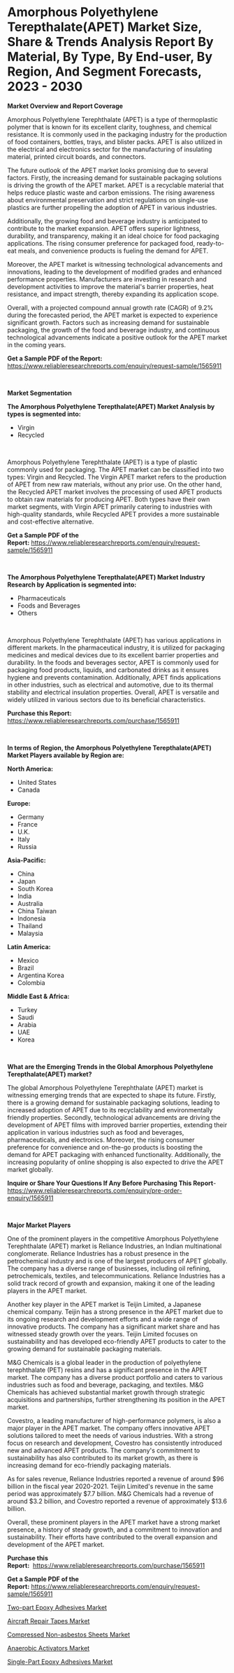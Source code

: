 <p><h1>Amorphous Polyethylene Terepthalate(APET) Market Size, Share & Trends Analysis Report By Material, By Type, By End-user, By Region, And Segment Forecasts, 2023 - 2030</h1></p><p><strong>Market Overview and Report Coverage</strong></p>
<p><p>Amorphous Polyethylene Terephthalate (APET) is a type of thermoplastic polymer that is known for its excellent clarity, toughness, and chemical resistance. It is commonly used in the packaging industry for the production of food containers, bottles, trays, and blister packs. APET is also utilized in the electrical and electronics sector for the manufacturing of insulating material, printed circuit boards, and connectors.</p><p>The future outlook of the APET market looks promising due to several factors. Firstly, the increasing demand for sustainable packaging solutions is driving the growth of the APET market. APET is a recyclable material that helps reduce plastic waste and carbon emissions. The rising awareness about environmental preservation and strict regulations on single-use plastics are further propelling the adoption of APET in various industries.</p><p>Additionally, the growing food and beverage industry is anticipated to contribute to the market expansion. APET offers superior lightness, durability, and transparency, making it an ideal choice for food packaging applications. The rising consumer preference for packaged food, ready-to-eat meals, and convenience products is fueling the demand for APET.</p><p>Moreover, the APET market is witnessing technological advancements and innovations, leading to the development of modified grades and enhanced performance properties. Manufacturers are investing in research and development activities to improve the material's barrier properties, heat resistance, and impact strength, thereby expanding its application scope.</p><p>Overall, with a projected compound annual growth rate (CAGR) of 9.2% during the forecasted period, the APET market is expected to experience significant growth. Factors such as increasing demand for sustainable packaging, the growth of the food and beverage industry, and continuous technological advancements indicate a positive outlook for the APET market in the coming years.</p></p>
<p><strong>Get a Sample PDF of the Report:</strong> <a href="https://www.reliableresearchreports.com/enquiry/request-sample/1565911">https://www.reliableresearchreports.com/enquiry/request-sample/1565911</a></p>
<p>&nbsp;</p>
<p><strong>Market Segmentation</strong></p>
<p><strong>The Amorphous Polyethylene Terepthalate(APET) Market Analysis by types is segmented into:</strong></p>
<p><ul><li>Virgin</li><li>Recycled</li></ul></p>
<p>&nbsp;</p>
<p><p>Amorphous Polyethylene Terephthalate (APET) is a type of plastic commonly used for packaging. The APET market can be classified into two types: Virgin and Recycled. The Virgin APET market refers to the production of APET from new raw materials, without any prior use. On the other hand, the Recycled APET market involves the processing of used APET products to obtain raw materials for producing APET. Both types have their own market segments, with Virgin APET primarily catering to industries with high-quality standards, while Recycled APET provides a more sustainable and cost-effective alternative.</p></p>
<p><strong>Get a Sample PDF of the Report:</strong>&nbsp;<a href="https://www.reliableresearchreports.com/enquiry/request-sample/1565911">https://www.reliableresearchreports.com/enquiry/request-sample/1565911</a></p>
<p>&nbsp;</p>
<p><strong>The Amorphous Polyethylene Terepthalate(APET) Market Industry Research by Application is segmented into:</strong></p>
<p><ul><li>Pharmaceuticals</li><li>Foods and Beverages</li><li>Others</li></ul></p>
<p>&nbsp;</p>
<p><p>Amorphous Polyethylene Terephthalate (APET) has various applications in different markets. In the pharmaceutical industry, it is utilized for packaging medicines and medical devices due to its excellent barrier properties and durability. In the foods and beverages sector, APET is commonly used for packaging food products, liquids, and carbonated drinks as it ensures hygiene and prevents contamination. Additionally, APET finds applications in other industries, such as electrical and automotive, due to its thermal stability and electrical insulation properties. Overall, APET is versatile and widely utilized in various sectors due to its beneficial characteristics.</p></p>
<p><strong>Purchase this Report:</strong>&nbsp; <a href="https://www.reliableresearchreports.com/purchase/1565911">https://www.reliableresearchreports.com/purchase/1565911</a></p>
<p>&nbsp;</p>
<p><strong>In terms of Region, the Amorphous Polyethylene Terepthalate(APET) Market Players available by Region are:</strong></p>
<p>
    <p> <strong> North America: </strong>
        <ul>
            <li>United States</li>
            <li>Canada</li>
        </ul>
        </p> 
    <p> <strong> Europe: </strong>
        <ul>
            <li>Germany</li>
            <li>France</li>
            <li>U.K.</li>
            <li>Italy</li>
            <li>Russia</li>
        </ul>
        </p> 
    <p> <strong> Asia-Pacific: </strong>
        <ul>
            <li>China</li>
            <li>Japan</li>
            <li>South Korea</li>
            <li>India</li>
            <li>Australia</li>
            <li>China Taiwan</li>
            <li>Indonesia</li>
            <li>Thailand</li>
            <li>Malaysia</li>
        </ul>
        </p> 
    <p> <strong> Latin America: </strong>
        <ul>
            <li>Mexico</li>
            <li>Brazil</li>
            <li>Argentina Korea</li>
            <li>Colombia</li>
        </ul>
        </p> 
    <p> <strong> Middle East & Africa: </strong>
        <ul>
            <li>Turkey</li>
            <li>Saudi</li>
            <li>Arabia</li>
            <li>UAE</li>
            <li>Korea</li>
        </ul>
    </p>
    </p>
<p>&nbsp;</p>
<p><strong>What are the Emerging Trends in the Global Amorphous Polyethylene Terepthalate(APET) market?</strong></p>
<p><p>The global Amorphous Polyethylene Terephthalate (APET) market is witnessing emerging trends that are expected to shape its future. Firstly, there is a growing demand for sustainable packaging solutions, leading to increased adoption of APET due to its recyclability and environmentally friendly properties. Secondly, technological advancements are driving the development of APET films with improved barrier properties, extending their application in various industries such as food and beverages, pharmaceuticals, and electronics. Moreover, the rising consumer preference for convenience and on-the-go products is boosting the demand for APET packaging with enhanced functionality. Additionally, the increasing popularity of online shopping is also expected to drive the APET market globally.</p></p>
<p><strong>Inquire or Share Your Questions If Any Before Purchasing This Report</strong>- <a href="https://www.reliableresearchreports.com/enquiry/pre-order-enquiry/1565911">https://www.reliableresearchreports.com/enquiry/pre-order-enquiry/1565911</a></p>
<p>&nbsp;</p>
<p><strong>Major Market Players</strong></p>
<p><p>One of the prominent players in the competitive Amorphous Polyethylene Terephthalate (APET) market is Reliance Industries, an Indian multinational conglomerate. Reliance Industries has a robust presence in the petrochemical industry and is one of the largest producers of APET globally. The company has a diverse range of businesses, including oil refining, petrochemicals, textiles, and telecommunications. Reliance Industries has a solid track record of growth and expansion, making it one of the leading players in the APET market.</p><p>Another key player in the APET market is Teijin Limited, a Japanese chemical company. Teijin has a strong presence in the APET market due to its ongoing research and development efforts and a wide range of innovative products. The company has a significant market share and has witnessed steady growth over the years. Teijin Limited focuses on sustainability and has developed eco-friendly APET products to cater to the growing demand for sustainable packaging materials.</p><p>M&G Chemicals is a global leader in the production of polyethylene terephthalate (PET) resins and has a significant presence in the APET market. The company has a diverse product portfolio and caters to various industries such as food and beverage, packaging, and textiles. M&G Chemicals has achieved substantial market growth through strategic acquisitions and partnerships, further strengthening its position in the APET market.</p><p>Covestro, a leading manufacturer of high-performance polymers, is also a major player in the APET market. The company offers innovative APET solutions tailored to meet the needs of various industries. With a strong focus on research and development, Covestro has consistently introduced new and advanced APET products. The company's commitment to sustainability has also contributed to its market growth, as there is increasing demand for eco-friendly packaging materials.</p><p>As for sales revenue, Reliance Industries reported a revenue of around $96 billion in the fiscal year 2020-2021. Teijin Limited's revenue in the same period was approximately $7.7 billion. M&G Chemicals had a revenue of around $3.2 billion, and Covestro reported a revenue of approximately $13.6 billion.</p><p>Overall, these prominent players in the APET market have a strong market presence, a history of steady growth, and a commitment to innovation and sustainability. Their efforts have contributed to the overall expansion and development of the APET market.</p></p>
<p><strong>Purchase this Report:</strong>&nbsp;&nbsp;<a href="https://www.reliableresearchreports.com/purchase/1565911">https://www.reliableresearchreports.com/purchase/1565911</a></p>
<p></p>
<p><strong>Get a Sample PDF of the Report:</strong>&nbsp;<a href="https://www.reliableresearchreports.com/enquiry/request-sample/1565911">https://www.reliableresearchreports.com/enquiry/request-sample/1565911</a></p>
<p><p><a href="https://github.com/marloy8/Market-Research-Report-List-1/blob/main/two-part-epoxy-adhesives-market.md">Two-part Epoxy Adhesives Market</a></p><p><a href="https://github.com/mahnoor2003/Market-Research-Report-List-1/blob/main/aircraft-repair-tapes-market.md">Aircraft Repair Tapes Market</a></p><p><a href="https://github.com/kipkeeva/Market-Research-Report-List-1/blob/main/compressed-non-asbestos-sheets-market.md">Compressed Non-asbestos Sheets Market</a></p><p><a href="https://github.com/provorikovar/Market-Research-Report-List-1/blob/main/anaerobic-activators-market.md">Anaerobic Activators Market</a></p><p><a href="https://github.com/aliciawhite5576/Market-Research-Report-List-1/blob/main/single-part-epoxy-adhesives-market.md">Single-Part Epoxy Adhesives Market</a></p></p>